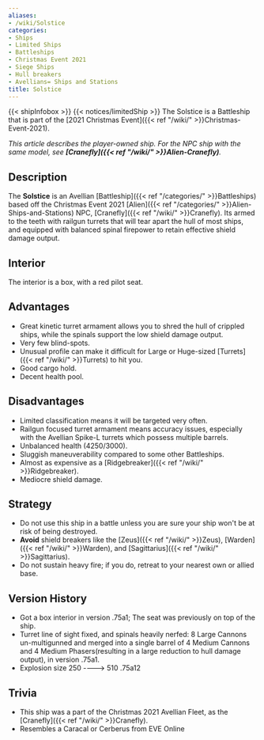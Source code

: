 ```yaml
---
aliases:
- /wiki/Solstice
categories:
- Ships
- Limited Ships
- Battleships
- Christmas Event 2021
- Siege Ships
- Hull breakers
- Avellians= Ships and Stations
title: Solstice
---
```


{{< shipInfobox >}} {{< notices/limitedShip >}} The Solstice is a Battleship that is part of the [2021 Christmas Event]({{< ref "/wiki/" >}}Christmas-Event-2021).

_This article describes the player-owned ship. For the NPC ship with the same model, see **[Cranefly]({{< ref "/wiki/" >}}Alien-Cranefly)**._ 

## Description

The **Solstice** is an Avellian [Battleship]({{< ref "/categories/" >}}Battleships) based off the Christmas Event 2021 [Alien]({{< ref "/categories/" >}}Alien-Ships-and-Stations) NPC, [Cranefly]({{< ref "/wiki/" >}}Cranefly). Its armed to the teeth with railgun turrets that will tear apart the hull of most ships, and equipped with balanced spinal firepower to retain effective shield damage output.

## Interior

The interior is a box, with a red pilot seat.

## Advantages

- Great kinetic turret armament allows you to shred the hull of crippled ships, while the spinals support the low shield damage output.
- Very few blind-spots.
- Unusual profile can make it difficult for Large or Huge-sized [Turrets]({{< ref "/wiki/" >}}Turrets) to hit you.
- Good cargo hold.
- Decent health pool.

## Disadvantages

- Limited classification means it will be targeted very often.
- Railgun focused turret armament means accuracy issues, especially with the Avellian Spike-L turrets which possess multiple barrels.
- Unbalanced health (4250/3000).
- Sluggish maneuverability compared to some other Battleships.
- Almost as expensive as a [Ridgebreaker]({{< ref "/wiki/" >}}Ridgebreaker).
- Mediocre shield damage.

## Strategy

- Do not use this ship in a battle unless you are sure your ship won't be at risk of being destroyed.
- **Avoid** shield breakers like the [Zeus]({{< ref "/wiki/" >}}Zeus), [Warden]({{< ref "/wiki/" >}}Warden), and [Sagittarius]({{< ref "/wiki/" >}}Sagittarius).
- Do not sustain heavy fire; if you do, retreat to your nearest own or allied base.

## Version History 

- Got a box interior in version .75a1; The seat was previously on top of the ship.
- Turret line of sight fixed, and spinals heavily nerfed: 8 Large Cannons un-multigunned and merged into a single barrel of 4 Medium Cannons and 4 Medium Phasers(resulting in a large reduction to hull damage output), in version .75a1.
- Explosion size 250 ----> 510 .75a12

## Trivia

- This ship was a part of the Christmas 2021 Avellian Fleet, as the [Cranefly]({{< ref "/wiki/" >}}Cranefly).
- Resembles a Caracal or Cerberus from EVE Online